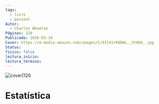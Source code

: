 ```yaml
---
tags:
  - livro
  - pessoal
Autor:
  - Charles Wheelan
Páginas: 328
Publicado: 2016-03-10
Cover: https://m.media-amazon.com/images/I/91l41rK6DWL._SY466_.jpg
Status:
fisico: false
leitura_início:
leitura_término:
---
```

![cover|120]()
# Estatística